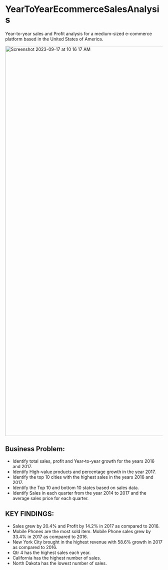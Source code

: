 # YearToYearEcommerceSalesAnalysis
Year-to-year sales and Profit analysis for a medium-sized e-commerce platform based in the United States of America.

<img width="1249" alt="Screenshot 2023-09-17 at 10 16 17 AM" src="https://github.com/psgpyc/YearToYearEcommerceSalesAnalysis/assets/16277936/becdb23f-ea88-4932-8646-a182ea9ed22a">


## Business Problem:
   - Identify total sales, profit and Year-to-year growth for the years 2016 and 2017.
   - Identify High-value products and percentage growth in the year 2017.
   - Identify the top 10 cities with the highest sales in the years 2016 and 2017.
   - Identify the Top 10 and bottom 10 states based on sales data.
   - Identify Sales in each quarter from the year 2014 to 2017 and the average sales price for each quarter.

## KEY FINDINGS: 
  - Sales grew by 20.4% and Profit by 14.2% in 2017 as compared to 2016.
  - Mobile Phones are the most sold item. Mobile Phone sales grew by 33.4% in 2017 as compared to 2016.
  - New York City brought in the highest revenue with 58.6% growth in 2017 as compared to 2016.
  - Qtr 4 has the highest sales each year.
  - California has the highest number of sales.
  - North Dakota has the lowest number of sales.

  
